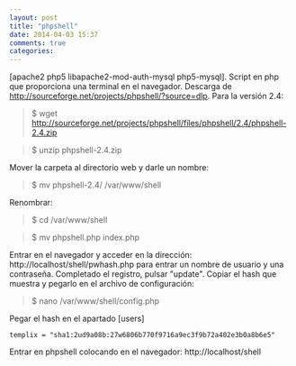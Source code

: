 ```yaml
---
layout: post
title: "phpshell"
date: 2014-04-03 15:37
comments: true
categories: 
---
```

[apache2 php5 libapache2-mod-auth-mysql php5-mysql]. Script en php que proporciona una terminal en el navegador. Descarga de http://sourceforge.net/projects/phpshell/?source=dlp. Para la versión 2.4:

>$ wget http://sourceforge.net/projects/phpshell/files/phpshell/2.4/phpshell-2.4.zip

>$ unzip phpshell-2.4.zip

Mover la carpeta al directorio web y darle un nombre:

>$ mv phpshell-2.4/ /var/www/shell

Renombrar:

>$ cd /var/www/shell

>$ mv phpshell.php index.php

Entrar en el navegador y acceder en la dirección: http://localhost/shell/pwhash.php para entrar un nombre de usuario y una contraseña. Completado el registro, pulsar "update". Copiar el hash  que muestra y pegarlo en el archivo de configuración:

>$ nano /var/www/shell/config.php

Pegar el hash en el apartado [users]

	templix = "sha1:2ud9a08b:27w6806b770f9716a9ec3f9b72a402e3b0a8b6e5"

Entrar en phpshell colocando en el navegador: http://localhost/shell

